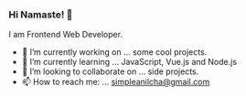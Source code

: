 ### Hi Namaste! 🙏

<!--
**simpleanilcha/simpleanilcha** is a ✨ _special_ ✨ repository because its `README.md` (this file) appears on your GitHub profile.
-->

I am Frontend Web Developer.

- 🔭 I’m currently working on ... some cool projects.
- 🌱 I’m currently learning ... JavaScript, Vue.js and Node.js
- 👯 I’m looking to collaborate on ... side projects.
- 📫 How to reach me: ... simpleanilcha@gmail.com


